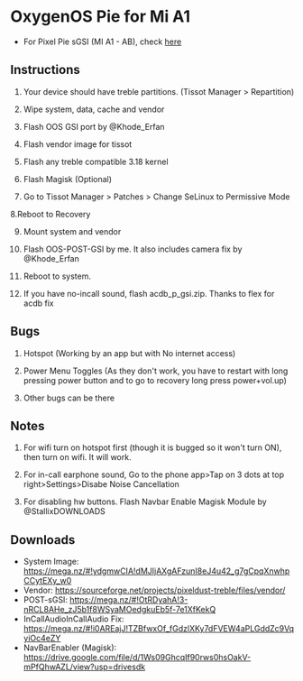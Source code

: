 # OxygenOS Pie for Mi A1

- For Pixel Pie sGSI (MI A1 - AB), check [here](https://gist.github.com/TheGabrielHoward/71d22d6d7c6bb71d02a37f8cc5dc8d3f)

## Instructions

1. Your device should have treble partitions. (Tissot Manager > Repartition)

2. Wipe system, data, cache and vendor

3. Flash OOS GSI port by @Khode_Erfan 

4. Flash vendor image for tissot

5. Flash any treble compatible 3.18 kernel

6. Flash Magisk (Optional)

7. Go to Tissot Manager > Patches > Change SeLinux to Permissive Mode

8.Reboot to Recovery

9. Mount system and vendor

10. Flash OOS-POST-GSI by me. It also includes camera fix by @Khode_Erfan

11. Reboot to system.

12. If you have no-incall sound, flash acdb_p_gsi.zip. Thanks to flex for acdb fix

## Bugs
1. Hotspot (Working by an app but with No internet access)

2. Power Menu Toggles (As they don't work, you have to restart with long pressing power button and to go to recovery long press power+vol.up)

3. Other bugs can be there

## Notes

1. For wifi turn on hotspot first (though it is bugged so it won't turn ON), then turn on wifi. It will work.

2. For in-call earphone sound, Go to the phone app>Tap on 3 dots at top right>Settings>Disabe Noise Cancellation

3. For disabling hw buttons. Flash Navbar Enable Magisk Module by @StallixDOWNLOADS

## Downloads
- System Image: https://mega.nz/#!ydgmwCIA!dMJIjAXgAFzunI8eJ4u42_g7gCpqXnwhpCCytEXy_w0
- Vendor: https://sourceforge.net/projects/pixeldust-treble/files/vendor/
- POST-sGSI: https://mega.nz/#!OtRDyahA!3-nRCL8AHe_zJ5b1f8WSyaMOedgkuEb5f-7e1XfKekQ
- InCallAudioInCallAudio Fix: https://mega.nz/#!i0AREajJ!TZBfwxOf_fGdzlXKy7dFVEW4aPLGddZc9VqyiOc4eZY
- NavBarEnabler (Magisk): https://drive.google.com/file/d/1Ws09GhcqIf90rws0hsOakV-mPfQhwAZL/view?usp=drivesdk